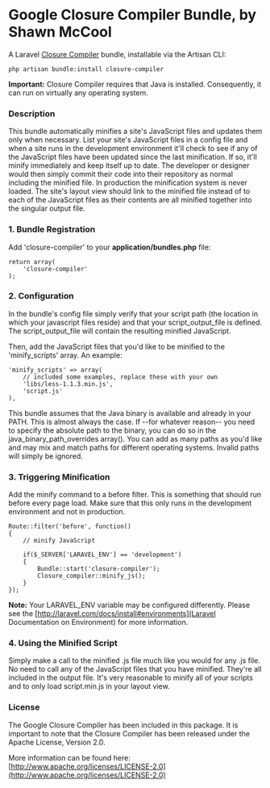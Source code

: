 # Google Closure Compiler Bundle, by Shawn McCool

A Laravel [Closure Compiler](https://developers.google.com/closure/compiler/) bundle, installable via the Artisan CLI:

    php artisan bundle:install closure-compiler

**Important:** Closure Compiler requires that Java is installed.  Consequently, it can run on virtually any operating system.

### Description

This bundle automatically minifies a site's JavaScript files and updates them only when necessary.  List your site's JavaScript files in a config file and when a site runs in the development environment it'll check to see if any of the JavaScript files have been updated since the last minification.  If so, it'll minify immediately and keep itself up to date.  The developer or designer would then simply commit their code into their repository as normal including the minified file.  In production the minification system is never loaded.  The site's layout view should link to the minified file instead of to each of the JavaScript files as their contents are all minified together into the singular output file.

### 1. Bundle Registration

Add 'closure-compiler' to your **application/bundles.php** file:

    return array(
        'closure-compiler'
    );

### 2. Configuration

In the bundle's config file simply verify that your script path (the location in which your javascript files reside) and that your script_output_file is defined. The script_output_file will contain the resulting minified JavaScript.

Then, add the JavaScript files that you'd like to be minified to the 'minify_scripts' array.  An example:

    'minify_scripts' => array(
        // included some examples, replace these with your own
        'libs/less-1.1.3.min.js',
        'script.js'
    ),

This bundle assumes that the Java binary is available and already in your PATH.  This is almost always the case.  If --for whatever reason-- you need to specify the absolute path to the binary, you can do so in the java_binary_path_overrides array().  You can add as many paths as you'd like and may mix and match paths for different operating systems.  Invalid paths will simply be ignored.

### 3. Triggering Minification

Add the minify command to a before filter.  This is something that should run before every page load.  Make sure that this only runs in the development environment and not in production.

    Route::filter('before', function()
    {
        // minify JavaScript

        if($_SERVER['LARAVEL_ENV'] == 'development')
        {
            Bundle::start('closure-compiler');
            Closure_compiler::minify_js();
        }
    });

**Note:** Your LARAVEL_ENV variable may be configured differently.  Please see the [http://laravel.com/docs/install#environments](Laravel Documentation on Environment) for more information.

### 4. Using the Minified Script

Simply make a call to the minified .js file much like you would for any .js file.   No need to call any of the JavaScript files that you have minified.  They're all included in the output file.  It's very reasonable to minify all of your scripts and to only load script.min.js in your layout view.

### License

The Google Closure Compiler has been included in this package.  It is important to note that the Closure Compiler has been released under the Apache License, Version 2.0.

More information can be found here: [http://www.apache.org/licenses/LICENSE-2.0](http://www.apache.org/licenses/LICENSE-2.0)